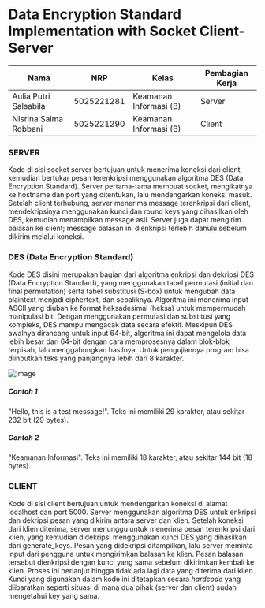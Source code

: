 # Data Encryption Standard Implementation with Socket Client-Server

| Nama | NRP | Kelas | Pembagian Kerja |
| --- | --- | ----------|--------------|
| Aulia Putri Salsabila | 5025221281 | Keamanan Informasi (B) | Server |
| Nisrina Salma Robbani | 5025221290 | Keamanan Informasi (B) | Client |

### SERVER
Kode di sisi socket server bertujuan untuk menerima koneksi dari client, kemudian bertukar pesan terenkripsi menggunakan algoritma DES (Data Encryption Standard). Server pertama-tama membuat socket, mengikatnya ke hostname dan port yang ditentukan, lalu mendengarkan koneksi masuk. Setelah client terhubung, server menerima message terenkripsi dari client, mendekripsinya menggunakan kunci dan round keys yang dihasilkan oleh DES, kemudian menampilkan message asli. Server juga dapat mengirim balasan ke client; message balasan ini dienkripsi terlebih dahulu sebelum dikirim melalui koneksi.

### DES (Data Encryption Standard)
Kode DES disini merupakan bagian dari algoritma enkripsi dan dekripsi DES (Data Encryption Standard), yang menggunakan tabel permutasi (initial dan final permutation) serta tabel substitusi (S-box) untuk mengubah data plaintext menjadi ciphertext, dan sebaliknya. Algoritma ini menerima input ASCII yang diubah ke format heksadesimal (heksa) untuk mempermudah manipulasi bit. Dengan menggunakan permutasi dan substitusi yang kompleks, DES mampu mengacak data secara efektif. Meskipun DES awalnya dirancang untuk input 64-bit, algoritma ini dapat mengelola data lebih besar dari 64-bit dengan cara memprosesnya dalam blok-blok terpisah, lalu menggabungkan hasilnya. Untuk pengujiannya program bisa diinputkan teks yang panjangnya lebih dari 8 karakter.

![image](https://github.com/user-attachments/assets/f802c814-8ee4-421b-be4e-c4ce1ab62f47)

##### Contoh 1
"Hello, this is a test message!". Teks ini memiliki 29 karakter, atau sekitar 232 bit (29 bytes).
##### Contoh 2
"Keamanan Informasi". Teks ini memiliki 18 karakter, atau sekitar 144 bit (18 bytes).


### CLIENT
Kode di sisi client bertujuan untuk mendengarkan koneksi di alamat localhost dan port 5000. Server menggunakan algoritma DES untuk enkripsi dan dekripsi pesan yang dikirim antara server dan klien. Setelah koneksi dari klien diterima, server menunggu untuk menerima pesan terenkripsi dari klien, yang kemudian didekripsi menggunakan kunci DES yang dihasilkan dari generate_keys. Pesan yang didekripsi ditampilkan, lalu server meminta input dari pengguna untuk mengirimkan balasan ke klien. Pesan balasan tersebut dienkripsi dengan kunci yang sama sebelum dikirimkan kembali ke klien. Proses ini berlanjut hingga tidak ada lagi data yang diterima dari klien. Kunci yang digunakan dalam kode ini ditetapkan secara _hardcode_ yang diibaratkan seperti situasi di mana dua pihak (server dan client) sudah mengetahui key yang sama.
